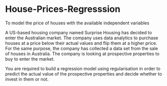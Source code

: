 # House-Prices-Regresssion
To model the price of houses with the available independent variables

A US-based housing company named Surprise Housing has decided to enter the Australian market. The company uses data analytics to purchase houses at a price below their actual values and flip them at a higher price. For the same purpose, the company has collected a data set from the sale of houses in Australia.
The company is looking at prospective properties to buy to enter the market.

You are required to build a regression model using regularisation in order to predict the actual value of the prospective properties and decide whether to invest in them or not.
